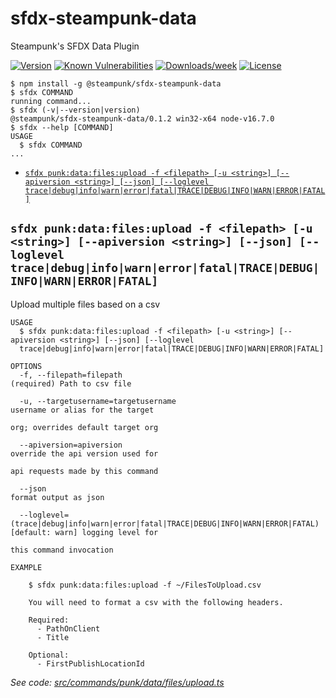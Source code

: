 sfdx-steampunk-data
===================

Steampunk&#39;s SFDX Data Plugin

[![Version](https://img.shields.io/npm/v/@steampunk/sfdx-steampunk-data.svg)](https://www.npmjs.com/package/@steampunk/sfdx-steampunk-data)
[![Known Vulnerabilities](https://snyk.io/test/github/steampunkfoundry/sfdx-steampunk-data/badge.svg)](https://snyk.io/test/github/steampunkfoundry/sfdx-steampunk-data)
[![Downloads/week](https://img.shields.io/npm/dw/@steampunk/sfdx-steampunk-data.svg)](https://www.npmjs.com/package/@steampunk/sfdx-steampunk-data)
[![License](https://img.shields.io/npm/l/@steampunk/sfdx-steampunk-data.svg)](https://www.npmjs.com/package/@steampunk/sfdx-steampunk-data)

<!-- toc -->

<!-- tocstop -->
<!-- install -->
<!-- usage -->
```sh-session
$ npm install -g @steampunk/sfdx-steampunk-data
$ sfdx COMMAND
running command...
$ sfdx (-v|--version|version)
@steampunk/sfdx-steampunk-data/0.1.2 win32-x64 node-v16.7.0
$ sfdx --help [COMMAND]
USAGE
  $ sfdx COMMAND
...
```
<!-- usagestop -->
<!-- commands -->
* [`sfdx punk:data:files:upload -f <filepath> [-u <string>] [--apiversion <string>] [--json] [--loglevel trace|debug|info|warn|error|fatal|TRACE|DEBUG|INFO|WARN|ERROR|FATAL]`](#sfdx-punkdatafilesupload--f-filepath--u-string---apiversion-string---json---loglevel-tracedebuginfowarnerrorfataltracedebuginfowarnerrorfatal)

## `sfdx punk:data:files:upload -f <filepath> [-u <string>] [--apiversion <string>] [--json] [--loglevel trace|debug|info|warn|error|fatal|TRACE|DEBUG|INFO|WARN|ERROR|FATAL]`

Upload multiple files based on a csv

```
USAGE
  $ sfdx punk:data:files:upload -f <filepath> [-u <string>] [--apiversion <string>] [--json] [--loglevel 
  trace|debug|info|warn|error|fatal|TRACE|DEBUG|INFO|WARN|ERROR|FATAL]

OPTIONS
  -f, --filepath=filepath                                                           (required) Path to csv file

  -u, --targetusername=targetusername                                               username or alias for the target
                                                                                    org; overrides default target org

  --apiversion=apiversion                                                           override the api version used for
                                                                                    api requests made by this command

  --json                                                                            format output as json

  --loglevel=(trace|debug|info|warn|error|fatal|TRACE|DEBUG|INFO|WARN|ERROR|FATAL)  [default: warn] logging level for
                                                                                    this command invocation

EXAMPLE

    $ sfdx punk:data:files:upload -f ~/FilesToUpload.csv

    You will need to format a csv with the following headers.

    Required:
      - PathOnClient
      - Title

    Optional:
      - FirstPublishLocationId
```

_See code: [src/commands/punk/data/files/upload.ts](https://github.com/SteampunkFoundry/steampunk-sfdx-data/blob/v0.1.2/src/commands/punk/data/files/upload.ts)_
<!-- commandsstop -->
